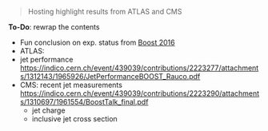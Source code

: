 > Hosting highlight results from ATLAS and CMS

**To-Do**:
rewrap the contents

* Fun conclusion on exp. status from [Boost 2016](https://indico.cern.ch/event/439039/contributions/2223312/attachments/1313984/1967591/PCH_Boost_13_07.pdf)
* ATLAS: 
 * jet performance https://indico.cern.ch/event/439039/contributions/2223277/attachments/1312143/1965926/JetPerformanceBOOST_Rauco.pdf
* CMS: recent jet measurements https://indico.cern.ch/event/439039/contributions/2223290/attachments/1310697/1961554/BoostTalk_final.pdf
  * jet charge
  * inclusive jet cross section


